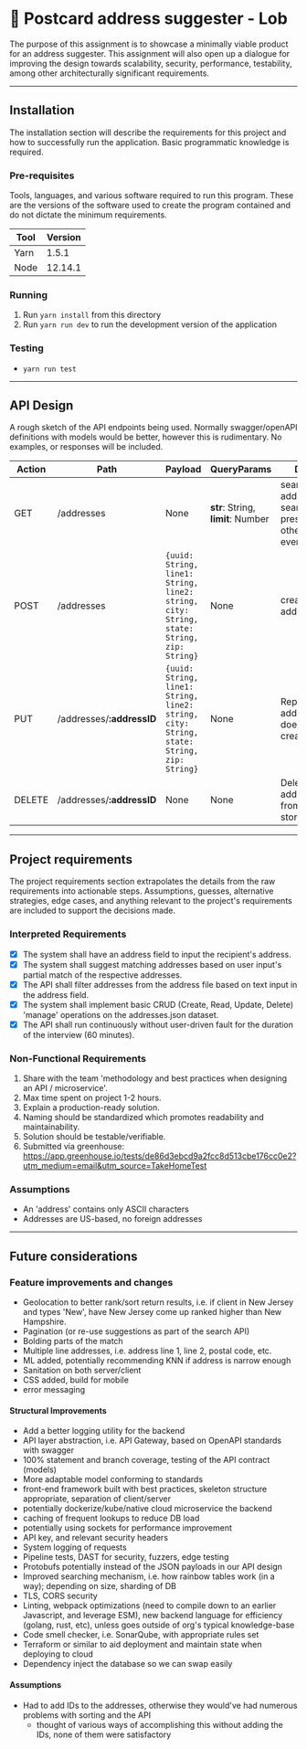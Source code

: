 # 📮 Postcard address suggester - Lob
The purpose of this assignment is to showcase a minimally viable product for an address suggester. This assignment
will also open up a dialogue for improving the design towards scalability, security, performance, testability,
among other architecturally significant requirements.

---
## Installation
The installation section will describe the requirements for this project and how to successfully run the application.
Basic programmatic knowledge is required.

### Pre-requisites
Tools, languages, and various software required to run this program. These are the versions of the software used to create the program contained and do not dictate the minimum requirements.

| Tool | Version |
|------|---------|
| Yarn | 1.5.1   |
 | Node | 12.14.1 |

### Running
1. Run `yarn install` from this directory
2. Run `yarn run dev` to run the development version of the application

### Testing
- `yarn run test`

---
## API Design
A rough sketch of the API endpoints being used. Normally swagger/openAPI definitions with models would be better, however this is rudimentary. No examples, or responses will be included.

| Action | Path                      | Payload                                                                                  | QueryParams                        | Description                                                                        |
|--------|---------------------------|------------------------------------------------------------------------------------------|------------------------------------|------------------------------------------------------------------------------------|
 | GET    | /addresses                | None                                                                                     | **str**: String, **limit**: Number | searches/matches addresses if search query presented, otherwise returns everything |
| POST   | /addresses                | `{uuid: String, line1: String, line2: string, city: String, state: String, zip: String}` | None                               | creates a new address record                                                       |
| PUT    | /addresses/**:addressID** | `{uuid: String, line1: String, line2: string, city: String, state: String, zip: String}` | None                               | Replaces/Edits an address object; if doesn't exist, creates it (rare)              |
| DELETE | /addresses/**:addressID** | None                                                                                     | None                               | Deletes an address entry from the data store                                       |


---

## Project requirements
The project requirements section extrapolates the details from the raw requirements into actionable steps. Assumptions,
guesses, alternative strategies, edge cases, and anything relevant to the project's requirements are included to support
the decisions made.

### Interpreted Requirements
- [x] The system shall have an address field to input the recipient's address.
- [x] The system shall suggest matching addresses based on user input's partial match of the respective addresses.
- [x] The API shall filter addresses from the address file based on text input in the address field.
- [x] The system shall implement basic CRUD (Create, Read, Update, Delete) 'manage' operations on the addresses.json dataset.
- [x] The API shall run continuously without user-driven fault for the duration of the interview (60 minutes). 

### Non-Functional Requirements
1. Share with the team 'methodology and best practices when designing an API / microservice'.
2. Max time spent on project 1-2 hours.
3. Explain a production-ready solution.
4. Naming should be standardized which promotes readability and maintainability.
5. Solution should be testable/verifiable.
6. Submitted via greenhouse: https://app.greenhouse.io/tests/de86d3ebcd9a2fcc8d513cbe176cc0e2?utm_medium=email&utm_source=TakeHomeTest

### Assumptions
- An 'address' contains only ASCII characters
- Addresses are US-based, no foreign addresses

---
## Future considerations
### Feature improvements and changes
- Geolocation to better rank/sort return results, i.e. if client in New Jersey and types 'New', have New Jersey come up ranked higher than New Hampshire.
- Pagination (or re-use suggestions as part of the search API)
- Bolding parts of the match
- Multiple line addresses, i.e. address line 1, line 2, postal code, etc.
- ML added, potentially recommending KNN if address is narrow enough
- Sanitation on both server/client
- CSS added, build for mobile
- error messaging

#### Structural Improvements
- Add a better logging utility for the backend
- API layer abstraction, i.e. API Gateway, based on OpenAPI standards with swagger
- 100% statement and branch coverage, testing of the API contract (models)
- More adaptable model conforming to standards
- front-end framework built with best practices, skeleton structure appropriate, separation of client/server
- potentially dockerize/kube/native cloud microservice the backend
- caching of frequent lookups to reduce DB load
- potentially using sockets for performance improvement
- API key, and relevant security headers
- System logging of requests
- Pipeline tests, DAST for security, fuzzers, edge testing
- Protobufs potentially instead of the JSON payloads in our API design
- Improved searching mechanism, i.e. how rainbow tables work (in a way); depending on size, sharding of DB
- TLS, CORS security
- Linting, webpack optimizations (need to compile down to an earlier Javascript, and leverage ESM), new backend language for efficiency (golang, rust, etc), unless goes outside of org's typical knowledge-base
- Code smell checker, i.e. SonarQube, with appropriate rules set
- Terraform or similar to aid deployment and maintain state when deploying to cloud
- Dependency inject the database so we can swap easily

#### Assumptions
- Had to add IDs to the addresses, otherwise they would've had numerous problems with sorting and the API
  - thought of various ways of accomplishing this without adding the IDs, none of them were satisfactory